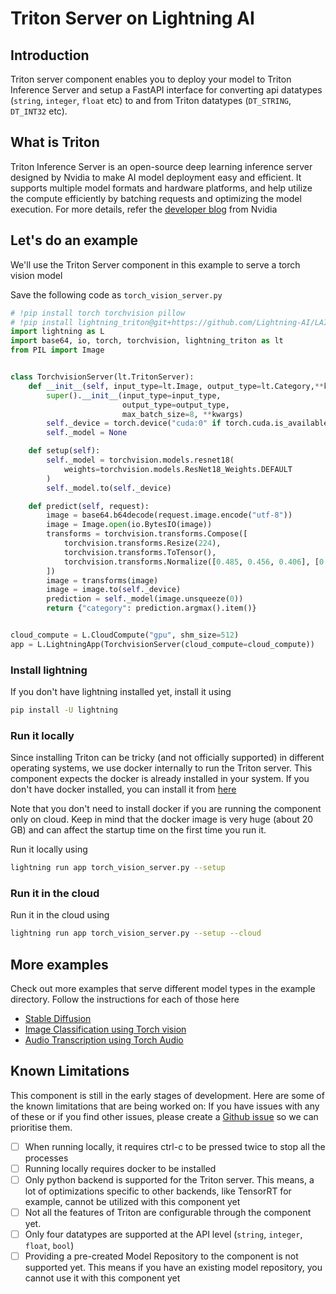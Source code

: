# Triton Server on Lightning AI

## Introduction

Triton server component enables you to deploy your model to Triton Inference Server and setup a FastAPI interface
for converting api datatypes (`string`, `integer`, `float` etc) to and from Triton datatypes (`DT_STRING`, `DT_INT32` etc).

## What is Triton

Triton Inference Server is an open-source deep learning inference server designed by Nvidia to make AI model 
deployment easy and efficient.  It supports multiple model formats and hardware platforms, and help utilize the compute
efficiently by batching requests and optimizing the model execution. For more details, refer the
[developer blog](https://developer.nvidia.com/nvidia-triton-inference-server) from Nvidia

## Let's do an example

We'll use the Triton Server component in this example to serve a torch vision model

Save the following code as `torch_vision_server.py`

```python
# !pip install torch torchvision pillow
# !pip install lightning_triton@git+https://github.com/Lightning-AI/LAI-Triton-Server-Component.git
import lightning as L
import base64, io, torch, torchvision, lightning_triton as lt
from PIL import Image


class TorchvisionServer(lt.TritonServer):
    def __init__(self, input_type=lt.Image, output_type=lt.Category,**kwargs):
        super().__init__(input_type=input_type,
                         output_type=output_type,
                         max_batch_size=8, **kwargs)
        self._device = torch.device("cuda:0" if torch.cuda.is_available() else "cpu")
        self._model = None

    def setup(self):
        self._model = torchvision.models.resnet18(
            weights=torchvision.models.ResNet18_Weights.DEFAULT
        )
        self._model.to(self._device)

    def predict(self, request):
        image = base64.b64decode(request.image.encode("utf-8"))
        image = Image.open(io.BytesIO(image))
        transforms = torchvision.transforms.Compose([
            torchvision.transforms.Resize(224),
            torchvision.transforms.ToTensor(),
            torchvision.transforms.Normalize([0.485, 0.456, 0.406], [0.229, 0.224, 0.225])
        ])
        image = transforms(image)
        image = image.to(self._device)
        prediction = self._model(image.unsqueeze(0))
        return {"category": prediction.argmax().item()}


cloud_compute = L.CloudCompute("gpu", shm_size=512)
app = L.LightningApp(TorchvisionServer(cloud_compute=cloud_compute))
```

### Install lightning

If you don't have lightning installed yet, install it using

```bash
pip install -U lightning
```

### Run it locally

Since installing Triton can be tricky (and not officially supported) in different operating systems, 
we use docker internally to run the Triton server. This component expects the docker is already installed in
your system. If you don't have docker installed, you can install it from [here](https://docs.docker.com/get-docker/)

Note that you don't need to install docker if you are running the component only on cloud. 
Keep in mind that the docker image is very huge (about 20 GB) and can affect the startup time on the
first time you run it. 

Run it locally using

```bash
lightning run app torch_vision_server.py --setup
```

### Run it in the cloud

Run it in the cloud using

```bash
lightning run app torch_vision_server.py --setup --cloud
```

## More examples

Check out more examples that serve different model types in the example directory. 
Follow the instructions for each of those here

- [Stable Diffusion](examples/stable-diffusion/README.md)
- [Image Classification using Torch vision](examples/torchvision/README.md)
- [Audio Transcription using Torch Audio](examples/torchaudio/README.md)


## Known Limitations

This component is still in the early stages of development. Here are some of the known limitations that are being
worked on: If you have issues with any of these or if you find other issues, please create a 
[Github issue](https://github.com/Lightning-AI/LAI-Triton-Server-Component/issues/new) so we can prioritise them.

- [ ] When running locally, it requires ctrl-c to be pressed twice to stop all the processes
- [ ] Running locally requires docker to be installed
- [ ] Only python backend is supported for the Triton server. This means, a lot of optimizations
      specific to other backends, like TensorRT for example, cannot be utilized with this component yet
- [ ] Not all the features of Triton are configurable through the component yet.
- [ ] Only four datatypes are supported at the API level (`string`, `integer`, `float`, `bool`)
- [ ] Providing a pre-created Model Repository to the component is not supported yet. This means if you have an existing
      model repository, you cannot use it with this component yet
